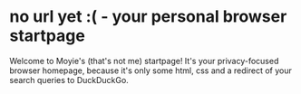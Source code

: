 # no url yet :( - your personal browser startpage

Welcome to Moyie's (that's not me) startpage! It's your privacy-focused browser homepage, because it's only some html, css and a redirect of your search queries to DuckDuckGo.
